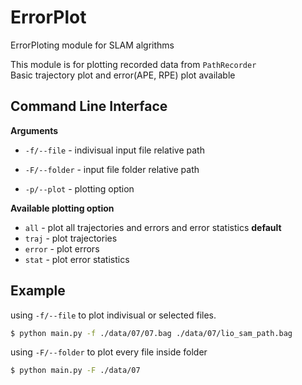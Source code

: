 # ErrorPlot
ErrorPloting module for SLAM algrithms  

This module is for plotting recorded data from `PathRecorder`  
Basic trajectory plot and error(APE, RPE) plot available  

## Command Line Interface
**Arguments**
* `-f/--file`   - indivisual input file relative path
* `-F/--folder` - input file folder relative path

* `-p/--plot`   - plotting option  

**Available plotting option**
* `all`   - plot all trajectories and errors and error statistics **default**
* `traj`  - plot trajectories
* `error` - plot errors
* `stat`  - plot error statistics

## Example
using `-f/--file` to plot indivisual or selected files.
```bash
$ python main.py -f ./data/07/07.bag ./data/07/lio_sam_path.bag
```

using `-F/--folder` to plot every file inside folder
```bash
$ python main.py -F ./data/07
```
